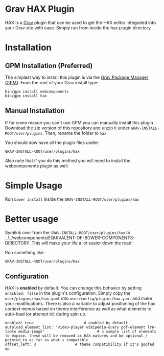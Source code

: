 # Grav HAX Plugin

HAX is a [Grav](http://github.com/getgrav/grav) plugin that can be used to get the HAX editor integrated into your Grav site with ease. Simply run from inside the hax plugin directory

# Installation

## GPM Installation (Preferred)

The simplest way to install this plugin is via the [Grav Package Manager (GPM)](http://learn.getgrav.org/advanced/grav-gpm).  From the root of your Grav install type:

    bin/gpm install webcomponents
    bin/gpm install hax

## Manual Installation

If for some reason you can't use GPM you can manually install this plugin. Download the zip version of this repository and unzip it under `GRAV-INSTALL-ROOT/user/plugins`. Then, rename the folder to `hax`.

You should now have all the plugin files under:

	GRAV-INSTALL-ROOT/user/plugins/hax

Also note that if you do this method you will need to install the webcomponents plugin as well.

# Simple Usage

Run `bower install` inside the `GRAV-INSTALL-ROOT/user/plugins/hax`

# Better usage

Symlink over from the `GRAV-INSTALL-ROOT/user/plugins/hax` to ../../webcomponents/EQUIVALENT-OF-BOWER-COMPONENTS-DIRECTORY. This will make your life a lot easier down the road!

Run something like:
```
GRAV-INSTALL-ROOT/user/plugins/hax

```

## Configuration

HAX is **enabled** by default.  You can change this behavior by setting `enasbled: false` in the plugin's configuration.  Simply copy the `user/plugins/hax/hax.yaml` into `user/config/plugins/hax.yaml` and make your modifications. There is also a variable to adjust positioning of the hax context menus based on theme interference as well as what elements to auto-load (or attempt to) during spin up.

```
enabled: true                       # enabled by default
autoload_element_list: 'video-player wikipedia-query pdf-element lrn-table media-image'                        # a sample list of elements to expose. these will be removed as HAX matures and be optional / pointed to as far as what's compatible
offset_left: 0                  # theme compatibility if it's goofed up
